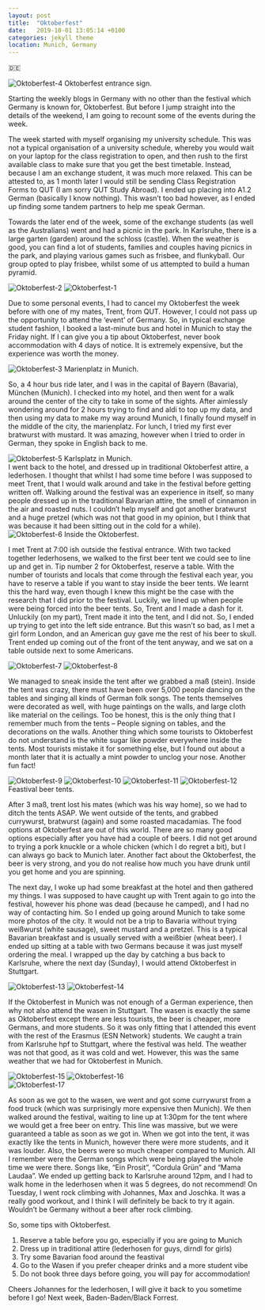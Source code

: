 ```yaml
---
layout: post
title:  "Oktoberfest"
date:   2019-10-01 13:05:14 +0100
categories: jekyll theme
location: Munich, Germany
---
```


🇩🇪


<div class="post-image post-image-caption">
    <img src="/photos/01-10-19-Oktoberfest/4.jpg" alt="Oktoberfest-4"/>
    Oktoberfest entrance sign.
</div>


Starting the weekly blogs in Germany with no other than the festival which Germany is known for, Oktoberfest. But before I jump straight into the details of the weekend, I am going to recount some of the events during the week.

The week started with myself organising my university schedule. This was not a typical organisation of a university schedule, whereby you would wait on your laptop for the class registration to open, and then rush to the first available class to make sure that you get the best timetable. Instead, because I am an exchange student, it was much more relaxed. This can be attested to, as 1 month later I would still be sending Class Registration Forms to QUT (I am sorry QUT Study Abroad). I ended up placing into A1.2 German (basically I know nothing). This wasn’t too bad however, as I ended up finding some tandem partners to help me speak German.

Towards the later end of the week, some of the exchange students (as well as the Australians) went and had a picnic in the park. In Karlsruhe, there is a large garten (garden) around the schloss (castle). When the weather is good, you can find a lot of students, families and couples having picnics in the park, and playing various games such as frisbee, and flunkyball. Our group opted to play frisbee, whilst some of us attempted to build a human pyramid. 

<div class="post-image post-image--split">
    <img src="/photos/01-10-19-Oktoberfest/2.png"  alt="Oktoberfest-2"/>
    <img src="/photos/01-10-19-Oktoberfest/1.png" alt="Oktoberfest-1"/>
</div>


Due to some personal events, I had to cancel my Oktoberfest the week before with one of my mates, Trent, from QUT. However, I could not pass up the opportunity to attend the ‘event’ of Germany. So, in typical exchange student fashion, I booked a last-minute bus and hotel in Munich to stay the Friday night. If I can give you a tip about Oktoberfest, never book accommodation with 4 days of notice. It is extremely expensive, but the experience was worth the money. 

<div class="post-image post-image-caption">
    <img src="/photos/01-10-19-Oktoberfest/3.jpg"  alt="Oktoberfest-3"/>
    Marienplatz in Munich.
</div>

So, a 4 hour bus ride later, and I was in the capital of Bayern (Bavaria), München (Munich). I checked into my hotel, and then went for a walk around the center of the city to take in some of the sights. After aimlessly wondering around for 2 hours trying to find and aldi to top up my data, and then using my data to make my way around Munich, I finally found myself in the middle of the city, the marienplatz. For lunch, I tried my first ever bratwurst with mustard. It was amazing, however when I tried to order in German, they spoke in English back to me. 

<div class="post-image post-image-caption">
    <img src="/photos/01-10-19-Oktoberfest/5.jpg"  alt="Oktoberfest-5"/>
    Karlsplatz in Munich.
</div>
I went back to the hotel, and dressed up in traditional Oktoberfest attire, a lederhosen. I thought that whilst I had some time before I was supposed to meet Trent, that I would walk around and take in the festival before getting written off. Walking around the festival was an experience in itself, so many people dressed up in the traditional Bavarian attire, the smell of cinnamon in the air and roasted nuts. I couldn’t help myself and got another bratwurst and a huge pretzel (which was not that good in my opinion, but I think that was because it had been sitting out in the cold for a while).

<div class="post-image post-image-caption">
    <img src="/photos/01-10-19-Oktoberfest/6.jpg"  alt="Oktoberfest-6"/>
    Inside the Oktoberfest.
</div>

I met Trent at 7:00 ish outside the festival entrance. With two tacked together lederhosens, we walked to the first beer tent we could see to line up and get in. Tip number 2 for Oktoberfest, reserve a table. With the number of tourists and locals that come through the festival each year, you have to reserve a table if you want to stay inside the beer tents. We learnt this the hard way, even though I knew this might be the case with the research that I did prior to the festival. Luckily, we lined up when people were being forced into the beer tents. So, Trent and I made a dash for it. Unluckily (on my part), Trent made it into the tent, and I did not. So, I ended up trying to get into the left side entrance. But this wasn’t so bad, as I met a girl form London, and an American guy gave me the rest of his beer to skull. Trent ended up coming out of the front of the tent anyway, and we sat on a table outside next to some Americans. 

<div class="post-image post-image--split">
    <img src="/photos/01-10-19-Oktoberfest/7.png"  alt="Oktoberfest-7"/>
    <img src="/photos/01-10-19-Oktoberfest/8.jpg" alt="Oktoberfest-8"/>
</div>


We managed to sneak inside the tent after we grabbed a maß (stein). Inside the tent was crazy, there must have been over 5,000 people dancing on the tables and singing all kinds of German folk songs. The tents themselves were decorated as well, with huge paintings on the walls, and large cloth like material on the ceilings. Too be honest, this is the only thing that I remember much from the tents – People signing on tables, and the decorations on the walls. Another thing which some tourists to Oktoberfest do not understand is the white sugar like powder everywhere inside the tents. Most tourists mistake it for something else, but I found out about a month later that it is actually a mint powder to unclog your nose. Another fun fact!

<div class="post-image-caption">
    <div class="post-image post-image--split">
        <img src="/photos/01-10-19-Oktoberfest/9.jpg"  alt="Oktoberfest-9"/>
        <img src="/photos/01-10-19-Oktoberfest/10.jpg" alt="Oktoberfest-10"/>
        <img src="/photos/01-10-19-Oktoberfest/11.jpg" alt="Oktoberfest-11"/>
        <img src="/photos/01-10-19-Oktoberfest/12.jpg" alt="Oktoberfest-12"/>
    </div>
    Feastival beer tents.    
</div>

After 3 maß, trent lost his mates (which was his way home), so we had to ditch the tents ASAP. We went outside of the tents, and grabbed currywurst, bratwurst (again) and some roasted macadamias. The food options at Oktoberfest are out of this world. There are so many good options especially after you have had a couple of beers. I did not get around to trying a pork knuckle or a whole chicken (which I do regret a bit), but I can always go back to Munich later. Another fact about the Oktoberfest, the beer is very strong, and you do not realise how much you have drunk until you get home and you are spinning. 

The next day, I woke up had some breakfast at the hotel and then gathered my things. I was supposed to have caught up with Trent again to go into the festival, however his phone was dead (because he camped), and I had no way of contacting him. So I ended up going around Munich to take some more photos of the city. It would not be a trip to Bavaria without trying weißwurst (white sausage), sweet mustard and a pretzel. This is a typical Bavarian breakfast and is usually served with a weißbier (wheat beer). I ended up sitting at a table with two Germans because it was just myself ordering the meal. I wrapped up the day by catching a bus back to Karlsruhe, where the next day (Sunday), I would attend Oktoberfest in Stuttgart.

<div class="post-image post-image--split">
    <img src="/photos/01-10-19-Oktoberfest/13.jpg"  alt="Oktoberfest-13"/>
    <img src="/photos/01-10-19-Oktoberfest/14.jpg" alt="Oktoberfest-14"/>
</div>

If the Oktoberfest in Munich was not enough of a German experience, then why not also attend the wasen in Stuttgart. The wasen is exactly the same as Oktoberfest except there are less tourists, the beer is cheaper, more Germans, and more students. So it was only fitting that I attended this event with the rest of the Erasmus (ESN Network) students. We caught a train from Karlsruhe hpf to Stuttgart, where the festival was held. The weather was not that good, as it was cold and wet. However, this was the same weather that we had for Oktoberfest in Munich. 

<div class="post-image post-image--split">
    <img src="/photos/01-10-19-Oktoberfest/15.jpg"  alt="Oktoberfest-15"/>
    <img src="/photos/01-10-19-Oktoberfest/16.jpg" alt="Oktoberfest-16"/>
</div>

<div class="post-image">
    <img src="/photos/01-10-19-Oktoberfest/17.jpg" alt="Oktoberfest-17"/>
</div>


As soon as we got to the wasen, we went and got some currywurst from a food truck (which was surprisingly more expensive then Munich). We then walked around the festival, waiting to line up at 1:30pm for the tent where we would get a free beer on entry. This line was massive, but we were guaranteed a table as soon as we got in. When we got into the tent, it was exactly like the tents in Munich, however there were more students, and it was louder. Also, the beers were so much cheaper compared to Munich. All I remember were the German songs which were being played the whole time we were there. Songs like, “Ein Prosit”, “Cordula Grün” and “Mama Laudaa”. We ended up getting back to Karlsruhe around 12pm, and I had to walk home in the lederhosen when it was 5 degrees, do not recommend! On Tuesday, I went rock climbing with Johannes, Max and Joschka. It was a really good workout, and I think I will definitely be back to try it again. Wouldn’t be Germany without a beer after rock climbing.

So, some tips with Oktoberfest.

1. Reserve a table before you go, especially if you are going to Munich
2. Dress up in traditional attire (lederhosen for guys, dirndl for girls)
3. Try some Bavarian food around the feastival
4. Go to the Wasen if you prefer cheaper drinks and a more student vibe
5. Do not book three days before going, you will pay for accommodation!

Cheers Johannes for the lederhosen, I will give it back to you sometime before I go! Next week, Baden-Baden/Black Forrest.

